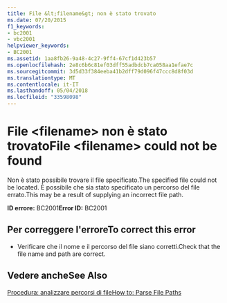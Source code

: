 ```yaml
---
title: File &lt;filename&gt; non è stato trovato
ms.date: 07/20/2015
f1_keywords:
- bc2001
- vbc2001
helpviewer_keywords:
- BC2001
ms.assetid: 1aa8fb26-9a48-4c27-9ff4-67cf1d423b57
ms.openlocfilehash: 2e8c6b6c81ef03dff55adbdcb7ca058aa1efae7c
ms.sourcegitcommit: 3d5d33f384eeba41b2dff79d096f47ccc8d8f03d
ms.translationtype: MT
ms.contentlocale: it-IT
ms.lasthandoff: 05/04/2018
ms.locfileid: "33598098"
---
```

# <a name="file-ltfilenamegt-could-not-be-found"></a><span data-ttu-id="2f94c-102">File &lt;filename&gt; non è stato trovato</span><span class="sxs-lookup"><span data-stu-id="2f94c-102">File &lt;filename&gt; could not be found</span></span>
<span data-ttu-id="2f94c-103">Non è stato possibile trovare il file specificato.</span><span class="sxs-lookup"><span data-stu-id="2f94c-103">The specified file could not be located.</span></span> <span data-ttu-id="2f94c-104">È possibile che sia stato specificato un percorso del file errato.</span><span class="sxs-lookup"><span data-stu-id="2f94c-104">This may be a result of supplying an incorrect file path.</span></span>  
  
 <span data-ttu-id="2f94c-105">**ID errore:** BC2001</span><span class="sxs-lookup"><span data-stu-id="2f94c-105">**Error ID:** BC2001</span></span>  
  
## <a name="to-correct-this-error"></a><span data-ttu-id="2f94c-106">Per correggere l'errore</span><span class="sxs-lookup"><span data-stu-id="2f94c-106">To correct this error</span></span>  
  
-   <span data-ttu-id="2f94c-107">Verificare che il nome e il percorso del file siano corretti.</span><span class="sxs-lookup"><span data-stu-id="2f94c-107">Check that the file name and path are correct.</span></span>  
  
## <a name="see-also"></a><span data-ttu-id="2f94c-108">Vedere anche</span><span class="sxs-lookup"><span data-stu-id="2f94c-108">See Also</span></span>  
 [<span data-ttu-id="2f94c-109">Procedura: analizzare percorsi di file</span><span class="sxs-lookup"><span data-stu-id="2f94c-109">How to: Parse File Paths</span></span>](../../visual-basic/developing-apps/programming/drives-directories-files/how-to-parse-file-paths.md)
